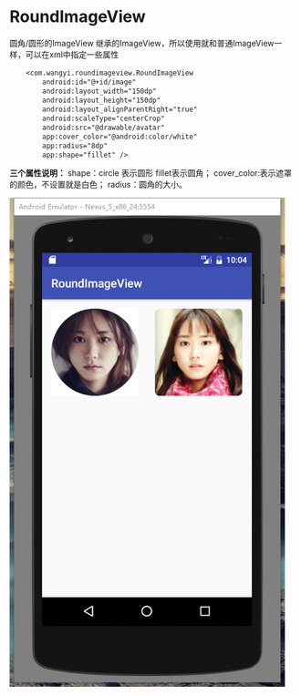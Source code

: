# RoundImageView
圆角/圆形的ImageView 继承的ImageView，所以使用就和普通ImageView一样，可以在xml中指定一些属性
```
    <com.wangyi.roundimageview.RoundImageView
        android:id="@+id/image"
        android:layout_width="150dp"
        android:layout_height="150dp"
        android:layout_alignParentRight="true"
        android:scaleType="centerCrop"
        android:src="@drawable/avatar"
        app:cover_color="@android:color/white"
        app:radius="8dp"
        app:shape="fillet" />
```
**三个属性说明：**
shape：circle 表示圆形 fillet表示圆角；
cover_color:表示遮罩的颜色，不设置就是白色；
radius：圆角的大小。

![](/image/sample.png)
